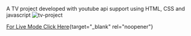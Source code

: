 A TV project developed with youtube api support using HTML, CSS and javascript
![tv-project](mytv.gif "A TV project developed with youtube api support using HTML, CSS and javascript")

[For Live Mode Click Here]( https://mytv-project-with-html-css-and-javascript.vercel.app/){target="_blank" rel="noopener"}